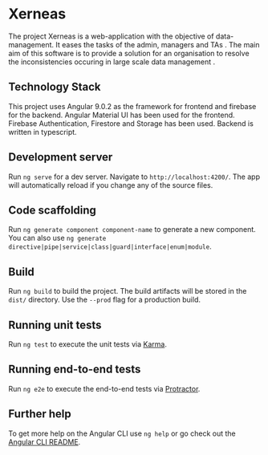 # Xerneas

The project Xerneas is a web-application with the objective of data-management. It eases the tasks of the admin, managers and TAs . The main aim of this software is to provide a solution for an organisation to resolve the inconsistencies occuring in  large scale data management .

## Technology Stack

This project uses Angular 9.0.2 as the framework for frontend and firebase for the backend. Angular Material UI has been used for the frontend. Firebase Authentication, Firestore and Storage has been used. Backend is written in typescript.

## Development server

Run `ng serve` for a dev server. Navigate to `http://localhost:4200/`. The app will automatically reload if you change any of the source files.

## Code scaffolding

Run `ng generate component component-name` to generate a new component. You can also use `ng generate directive|pipe|service|class|guard|interface|enum|module`.

## Build

Run `ng build` to build the project. The build artifacts will be stored in the `dist/` directory. Use the `--prod` flag for a production build.

## Running unit tests

Run `ng test` to execute the unit tests via [Karma](https://karma-runner.github.io).

## Running end-to-end tests

Run `ng e2e` to execute the end-to-end tests via [Protractor](http://www.protractortest.org/).

## Further help

To get more help on the Angular CLI use `ng help` or go check out the [Angular CLI README](https://github.com/angular/angular-cli/blob/master/README.md).
